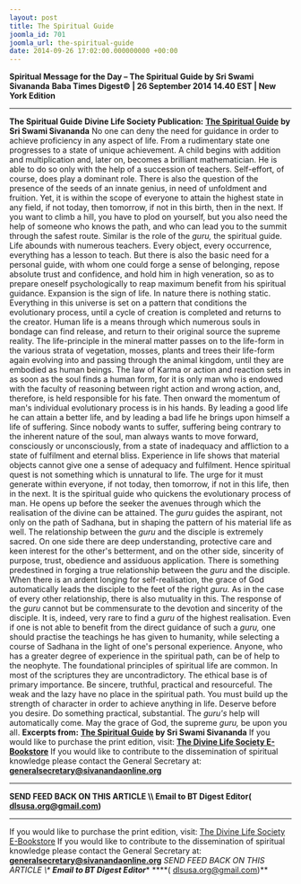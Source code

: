 ```yaml
---
layout: post
title: The Spiritual Guide
joomla_id: 701
joomla_url: the-spiritual-guide
date: 2014-09-26 17:02:00.000000000 +00:00
---
```

**Spiritual Message for the Day – The Spiritual Guide by Sri Swami Sivananda**
**Baba Times Digest© | 26 September 2014 14.40 EST | New York Edition**
* * *  
**The Spiritual Guide**
**Divine Life Society Publication:** [**The Spiritual Guide**](http://www.dlshq.org/discourse/jul98.htm) **by Sri Swami Sivananda**
No one can deny the need for guidance in order to achieve proficiency in any aspect of life. From a rudimentary state one progresses to a state of unique achievement. A child begins with addition and multiplication and, later on, becomes a brilliant mathematician. He is able to do so only with the help of a succession of teachers.
Self-effort, of course, does play a dominant role. There is also the question of the presence of the seeds of an innate genius, in need of unfoldment and fruition. Yet, it is within the scope of everyone to attain the highest state in any field, if not today, then tomorrow, if not in this birth, then in the next.
If you want to climb a hill, you have to plod on yourself, but you also need the help of someone who knows the path, and who can lead you to the summit through the safest route. Similar is the role of the _guru,_ the spiritual guide.
Life abounds with numerous teachers. Every object, every occurrence, everything has a lesson to teach. But there is also the basic need for a personal guide, with whom one could forge a sense of belonging, repose absolute trust and confidence, and hold him in high veneration, so as to prepare oneself psychologically to reap maximum benefit from his spiritual guidance.
Expansion is the sign of life. In nature there is nothing static. Everything in this universe is set on a pattern that conditions the evolutionary process, until a cycle of creation is completed and returns to the creator. Human life is a means through which numerous souls in bondage can find release, and return to their original source the supreme reality.
The life-principle in the mineral matter passes on to the life-form in the various strata of vegetation, mosses, plants and trees their life-form again evolving into and passing through the animal kingdom, until they are embodied as human beings. The law of Karma or action and reaction sets in as soon as the soul finds a human form, for it is only man who is endowed with the faculty of reasoning between right action and wrong action, and, therefore, is held responsible for his fate.
Then onward the momentum of man's individual evolutionary process is in his hands. By leading a good life he can attain a better life, and by leading a bad life he brings upon himself a life of suffering. Since nobody wants to suffer, suffering being contrary to the inherent nature of the soul, man always wants to move forward, consciously or unconsciously, from a state of inadequacy and affliction to a state of fulfilment and eternal bliss.
Experience in life shows that material objects cannot give one a sense of adequacy and fulfilment. Hence spiritual quest is not something which is unnatural to life. The urge for it must generate within everyone, if not today, then tomorrow, if not in this life, then in the next.
It is the spiritual guide who quickens the evolutionary process of man. He opens up before the seeker the avenues through which the realisation of the divine can be attained. The _guru_ guides the aspirant, not only on the path of Sadhana, but in shaping the pattern of his material life as well.
The relationship between the _guru_ and the disciple is extremely sacred. On one side there are deep understanding, protective care and keen interest for the other's betterment, and on the other side, sincerity of purpose, trust, obedience and assiduous application.
There is something predestined in forging a true relationship between the _guru_ and the disciple. When there is an ardent longing for self-realisation, the grace of God automatically leads the disciple to the feet of the right _guru._ As in the case of every other relationship, there is also mutuality in this.
The response of the _guru_ cannot but be commensurate to the devotion and sincerity of the disciple.
It is, indeed, very rare to find a _guru_ of the highest realisation. Even if one is not able to benefit from the direct guidance of such a _guru,_ one should practise the teachings he has given to humanity, while selecting a course of Sadhana in the light of one's personal experience. Anyone, who has a greater degree of experience in the spiritual path, can be of help to the neophyte.
The foundational principles of spiritual life are common. In most of the scriptures they are uncontradictory. The ethical base is of primary importance. Be sincere, truthful, practical and resourceful. The weak and the lazy have no place in the spiritual path. You must build up the strength of character in order to achieve anything in life. Deserve before you desire. Do something practical, substantial. The _guru's_ help will automatically come.
May the grace of God, the supreme _guru,_ be upon you all.
**Excerpts from:** **[The Spiritual Guide](http://www.dlshq.org/discourse/jul98.htm) by Sri Swami Sivananda**
If you would like to purchase the print edition, visit: **[The Divine Life Society E-Bookstore](http://www.dlshq.org/download/download.htm)**
If you would like to contribute to the dissemination of spiritual knowledge please contact the General Secretary at: [](mailto:%20%3Cscript%20type=%27text/javascript%27%3E%20%3C%21--%20var%20prefix%20=%20%27ma%27%20+%20%27il%27%20+%20%27to%27;%20var%20path%20=%20%27hr%27%20+%20%27ef%27%20+%20%27=%27;%20var%20addy57016%20=%20%27generalsecretary%27%20+%20%27@%27;%20addy57016%20=%20addy57016%20+%20%27sivanandaonline%27%20+%20%27.%27%20+%20%27org%27;%20document.write%28%27%3Ca%20%27%20+%20path%20+%20%27%5C%27%27%20+%20prefix%20+%20%27:%27%20+%20addy57016%20+%20%27%5C%27%3E%27%29;%20document.write%28addy57016%29;%20document.write%28%27%3C%5C/a%3E%27%29;%20//--%3E%5Cn%20%3C/script%3E%3Cscript%20type=%27text/javascript%27%3E%20%3C%21--%20document.write%28%27%3Cspan%20style=%5C%27display:%20none;%5C%27%3E%27%29;%20//--%3E%20%3C/script%3EThis%20email%20address%20is%20being%20protected%20from%20spambots.%20You%20need%20JavaScript%20enabled%20to%20view%20it.%20%3Cscript%20type=%27text/javascript%27%3E%20%3C%21--%20document.write%28%27%3C/%27%29;%20document.write%28%27span%3E%27%29;%20//--%3E%20%3C/script%3E?subject=Contribution%20to%20Dissemination%20of%20Spiritual%20Knowledge) **generalsecretary@sivanandaonline.org**
****
**SEND FEED BACK ON THIS ARTICLE \\\ Email to BT Digest Editor[](mailto:%20%3Cscript%20type=%27text/javascript%27%3E%20%3C%21--%20var%20prefix%20=%20%27ma%27%20+%20%27il%27%20+%20%27to%27;%20var%20path%20=%20%27hr%27%20+%20%27ef%27%20+%20%27=%27;%20var%20addy72654%20=%20%27dlsusa.org%27%20+%20%27@%27;%20addy72654%20=%20addy72654%20+%20%27gmail%27%20+%20%27.%27%20+%20%27com%27;%20document.write%28%27%3Ca%20%27%20+%20path%20+%20%27%5C%27%27%20+%20prefix%20+%20%27:%27%20+%20addy72654%20+%20%27%5C%27%3E%27%29;%20document.write%28addy72654%29;%20document.write%28%27%3C%5C/a%3E%27%29;%20//--%3E%5Cn%20%3C/script%3E%3Cscript%20type=%27text/javascript%27%3E%20%3C%21--%20document.write%28%27%3Cspan%20style=%5C%27display:%20none;%5C%27%3E%27%29;%20//--%3E%20%3C/script%3EThis%20email%20address%20is%20being%20protected%20from%20spambots.%20You%20need%20JavaScript%20enabled%20to%20view%20it.%20%3Cscript%20type=%27text/javascript%27%3E%20%3C%21--%20document.write%28%27%3C/%27%29;%20document.write%28%27span%3E%27%29;%20//--%3E%20%3C/script%3E?subject=DLS%20Posts)( [dlsusa.org@gmail.com](mailto:dlsusa.org@gmail.com))**
* * *
  
If you would like to purchase the print edition, visit: [The Divine Life Society E-Bookstore](http://www.dlshq.org/download/download.htm)
If you would like to contribute to the dissemination of spiritual knowledge please contact the General Secretary at: **[generalsecretary@sivanandaonline.org](mailto:generalsecretary@sivanandaonline.org)**
**SEND FEED BACK ON THIS ARTICLE \\\**  **Email to BT Digest Editor**** [](mailto:%20%3Cscript%20type=%27text/javascript%27%3E%20%3C%21--%20var%20prefix%20=%20%27ma%27%20+%20%27il%27%20+%20%27to%27;%20var%20path%20=%20%27hr%27%20+%20%27ef%27%20+%20%27=%27;%20var%20addy72654%20=%20%27dlsusa.org%27%20+%20%27@%27;%20addy72654%20=%20addy72654%20+%20%27gmail%27%20+%20%27.%27%20+%20%27com%27;%20document.write%28%27%3Ca%20%27%20+%20path%20+%20%27%5C%27%27%20+%20prefix%20+%20%27:%27%20+%20addy72654%20+%20%27%5C%27%3E%27%29;%20document.write%28addy72654%29;%20document.write%28%27%3C%5C/a%3E%27%29;%20//--%3E%5Cn%20%3C/script%3E%3Cscript%20type=%27text/javascript%27%3E%20%3C%21--%20document.write%28%27%3Cspan%20style=%5C%27display:%20none;%5C%27%3E%27%29;%20//--%3E%20%3C/script%3EThis%20email%20address%20is%20being%20protected%20from%20spambots.%20You%20need%20JavaScript%20enabled%20to%20view%20it.%20%3Cscript%20type=%27text/javascript%27%3E%20%3C%21--%20document.write%28%27%3C/%27%29;%20document.write%28%27span%3E%27%29;%20//--%3E%20%3C/script%3E?subject=DLS%20Posts)****( [dlsusa.org@gmail.com](mailto:dlsusa.org@gmail.com))**  
